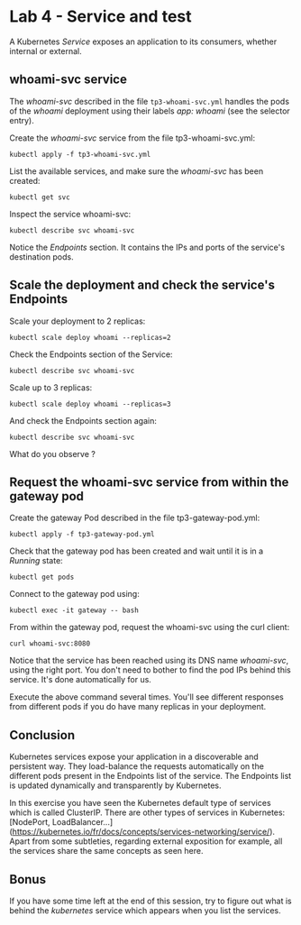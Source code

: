 # Lab 4 - Service and test

A Kubernetes *Service* exposes an application to its consumers, whether internal or external.

## whoami-svc service

The *whoami-svc* described in the file `tp3-whoami-svc.yml` handles the pods of the *whoami* deployment using their labels *app: whoami*
(see the selector entry).

Create the *whoami-svc* service from the file tp3-whoami-svc.yml:
```shell script
kubectl apply -f tp3-whoami-svc.yml
```

List the available services, and make sure the *whoami-svc* has been created:
```shell script
kubectl get svc
```

Inspect the service whoami-svc:
```shell script
kubectl describe svc whoami-svc
```

Notice the *Endpoints* section. It contains the IPs and ports of the service's destination pods.

## Scale the deployment and check the service's Endpoints
Scale your deployment to 2 replicas:
```shell script
kubectl scale deploy whoami --replicas=2
```

Check the Endpoints section of the Service:
```shell script
kubectl describe svc whoami-svc
```

Scale up to 3 replicas:
```shell script
kubectl scale deploy whoami --replicas=3
```

And check the Endpoints section again:
```shell
kubectl describe svc whoami-svc
```
What do you observe ?

## Request the whoami-svc service from within the gateway pod

Create the gateway Pod described in the file tp3-gateway-pod.yml:
```shell script
kubectl apply -f tp3-gateway-pod.yml
```

Check that the gateway pod has been created and wait until it is in a *Running* state:
```shell script
kubectl get pods
```

Connect to the gateway pod using:
```shell script
kubectl exec -it gateway -- bash
```

From within the gateway pod, request the whoami-svc using the curl client:
```shell script
curl whoami-svc:8080
```

Notice that the service has been reached using its DNS name *whoami-svc*, using the right port.
You don't need to bother to find the pod IPs behind this service. It's done automatically for us.

Execute the above command several times. You'll see different responses from different pods if you do have many replicas in your deployment.


## Conclusion

Kubernetes services expose your application in a discoverable and persistent way.
They load-balance the requests automatically on the different pods present in the Endpoints list of the service.
The Endpoints list is updated dynamically and transparently by Kubernetes.

In this exercise you have seen the Kubernetes default type of services which is called ClusterIP.
There are other types of services in Kubernetes: [NodePort, LoadBalancer...] (https://kubernetes.io/fr/docs/concepts/services-networking/service/).
Apart from some subtleties, regarding external exposition for example, all the services share the same concepts as seen here.

## Bonus
If you have some time left at the end of this session, try to figure out what is behind the *kubernetes* service which appears when you list the services.
